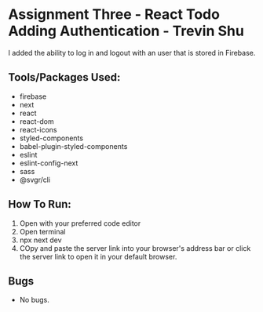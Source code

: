 # Assignment Three - React Todo Adding Authentication - Trevin Shu

I added the ability to log in and logout with an user that is stored in Firebase.

## Tools/Packages Used:

- firebase
- next
- react
- react-dom
- react-icons
- styled-components
- babel-plugin-styled-components
- eslint
- eslint-config-next
- sass
- @svgr/cli

## How To Run:

1. Open with your preferred code editor
2. Open terminal
3. npx next dev
4. COpy and paste the server link into your browser's address bar or click the server link to open it in your default browser.

## Bugs

- No bugs.
